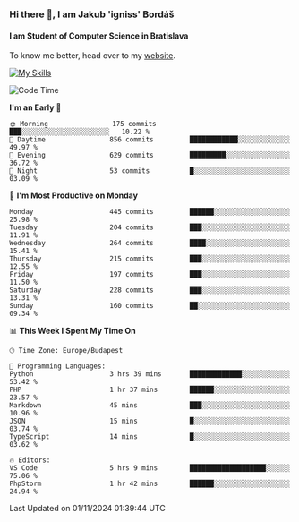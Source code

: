 ### Hi there 👋, I am Jakub 'igniss' Bordáš

#### I am Student of Computer Science in Bratislava
To know me better, head over to my [website](https://bordas.sk).

[![My Skills](https://skillicons.dev/icons?i=js,html,css,figma,svelte,java,kotlin,python,postgresql,typescript,nest,nodejs)](https://bordas.sk)


<!--START_SECTION:waka-->
![Code Time](http://img.shields.io/badge/Code%20Time-1%2C558%20hrs%2014%20mins-blue)

**I'm an Early 🐤** 

```text
🌞 Morning                175 commits         ███░░░░░░░░░░░░░░░░░░░░░░   10.22 % 
🌆 Daytime                856 commits         ████████████░░░░░░░░░░░░░   49.97 % 
🌃 Evening                629 commits         █████████░░░░░░░░░░░░░░░░   36.72 % 
🌙 Night                  53 commits          █░░░░░░░░░░░░░░░░░░░░░░░░   03.09 % 
```
📅 **I'm Most Productive on Monday** 

```text
Monday                   445 commits         ██████░░░░░░░░░░░░░░░░░░░   25.98 % 
Tuesday                  204 commits         ███░░░░░░░░░░░░░░░░░░░░░░   11.91 % 
Wednesday                264 commits         ████░░░░░░░░░░░░░░░░░░░░░   15.41 % 
Thursday                 215 commits         ███░░░░░░░░░░░░░░░░░░░░░░   12.55 % 
Friday                   197 commits         ███░░░░░░░░░░░░░░░░░░░░░░   11.50 % 
Saturday                 228 commits         ███░░░░░░░░░░░░░░░░░░░░░░   13.31 % 
Sunday                   160 commits         ██░░░░░░░░░░░░░░░░░░░░░░░   09.34 % 
```


📊 **This Week I Spent My Time On** 

```text
🕑︎ Time Zone: Europe/Budapest

💬 Programming Languages: 
Python                   3 hrs 39 mins       █████████████░░░░░░░░░░░░   53.42 % 
PHP                      1 hr 37 mins        ██████░░░░░░░░░░░░░░░░░░░   23.57 % 
Markdown                 45 mins             ███░░░░░░░░░░░░░░░░░░░░░░   10.96 % 
JSON                     15 mins             █░░░░░░░░░░░░░░░░░░░░░░░░   03.74 % 
TypeScript               14 mins             █░░░░░░░░░░░░░░░░░░░░░░░░   03.62 % 

🔥 Editors: 
VS Code                  5 hrs 9 mins        ███████████████████░░░░░░   75.06 % 
PhpStorm                 1 hr 42 mins        ██████░░░░░░░░░░░░░░░░░░░   24.94 % 
```


 Last Updated on 01/11/2024 01:39:44 UTC
<!--END_SECTION:waka-->
